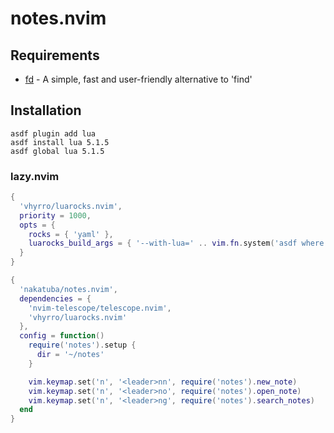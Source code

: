 # notes.nvim

## Requirements

- [fd](https://github.com/sharkdp/fd) - A simple, fast and user-friendly alternative to 'find'

## Installation

```shell
asdf plugin add lua
asdf install lua 5.1.5
asdf global lua 5.1.5
```

### lazy.nvim

```lua
{
  'vhyrro/luarocks.nvim',
  priority = 1000,
  opts = {
    rocks = { 'yaml' },
    luarocks_build_args = { '--with-lua=' .. vim.fn.system('asdf where lua') }
  }
}
```

```lua
{
  'nakatuba/notes.nvim',
  dependencies = {
    'nvim-telescope/telescope.nvim',
    'vhyrro/luarocks.nvim'
  },
  config = function()
    require('notes').setup {
      dir = '~/notes'
    }

    vim.keymap.set('n', '<leader>nn', require('notes').new_note)
    vim.keymap.set('n', '<leader>no', require('notes').open_note)
    vim.keymap.set('n', '<leader>ng', require('notes').search_notes)
  end
}
```
